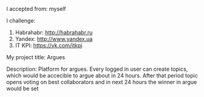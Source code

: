 I accepted from: myself

I challenge:
1. Habrahabr: http://habrahabr.ru
2. Yandex: http://www.yandex.ua
3. IT KPI: https://vk.com/itkpi

My project title: Argues

Description:
Platform for argues. Every logged in user can create topics, which would be accecible to argue about in 24 hours. After that period topic opens voting on best collaborators and in next 24 hours the winner in argue would be set